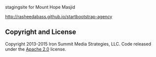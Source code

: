 stagingsite for Mount Hope Masjid

http://rasheedabass.github.io/startbootstrap-agency

## Copyright and License

Copyright 2013-2015 Iron Summit Media Strategies, LLC. Code released under the [Apache 2.0](https://github.com/IronSummitMedia/startbootstrap-agency/blob/gh-pages/LICENSE) license.
